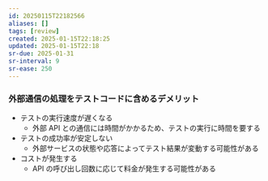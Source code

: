 ```yaml
---
id: 20250115T22182566
aliases: []
tags: [review]
created: 2025-01-15T22:18:25
updated: 2025-01-15T22:18
sr-due: 2025-01-31
sr-interval: 9
sr-ease: 250
---
```


### 外部通信の処理をテストコードに含めるデメリット

- テストの実行速度が遅くなる
    - 外部 API との通信には時間がかかるため、テストの実行に時間を要する
- テストの成功率が安定しない
    - 外部サービスの状態や応答によってテスト結果が変動する可能性がある
- コストが発生する
    - API の呼び出し回数に応じて料金が発生する可能性がある
